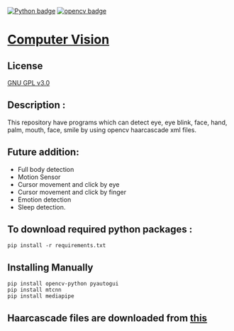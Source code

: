 [![Python badge](https://img.shields.io/badge/Python-3.7.10-blue.svg?logo=python&style=flat)](https://www.python.org/downloads/release/python-3107/) [![opencv badge](https://img.shields.io/badge/Opencv-4.9.0-blue.svg?logo=opencv&style=flat)](https://pypi.org/project/opencv-python/)



# [Computer Vision](https://github.com/baponkar/computer-vision)

## License
[GNU GPL v3.0](LICENSE)

## Description :
This repository have programs which can detect eye, eye blink, face, hand, palm, mouth, face, smile by using  opencv haarcascade xml files.

## Future addition:

* Full body detection
* Motion Sensor
* Cursor movement and click by eye
* Cursor movement and click by finger
* Emotion detection
* Sleep detection.

## To download required python packages :
```
pip install -r requirements.txt
```

## Installing Manually
```
pip install opencv-python pyautogui
pip install mtcnn
pip install mediapipe
```

## Haarcascade files are downloaded from [this](https://github.com/anaustinbeing/haar-cascade-files)